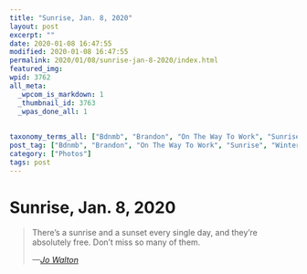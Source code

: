 ```yaml
---
title: "Sunrise, Jan. 8, 2020"
layout: post
excerpt: ""
date: 2020-01-08 16:47:55
modified: 2020-01-08 16:47:55
permalink: 2020/01/08/sunrise-jan-8-2020/index.html
featured_img: 
wpid: 3762
all_meta: 
  _wpcom_is_markdown: 1
  _thumbnail_id: 3763
  _wpas_done_all: 1
  
  
taxonomy_terms_all: ["Bdnmb", "Brandon", "On The Way To Work", "Sunrise", "Winter", "Photos"]
post_tag: ["Bdnmb", "Brandon", "On The Way To Work", "Sunrise", "Winter"]
category: ["Photos"]
tags: post
---
```


# Sunrise, Jan. 8, 2020

> There’s a sunrise and a sunset every single day, and they’re absolutely free. Don’t miss so many of them.
> 
> <cite>—[Jo Walton](http://www.jowaltonbooks.com/)</cite>